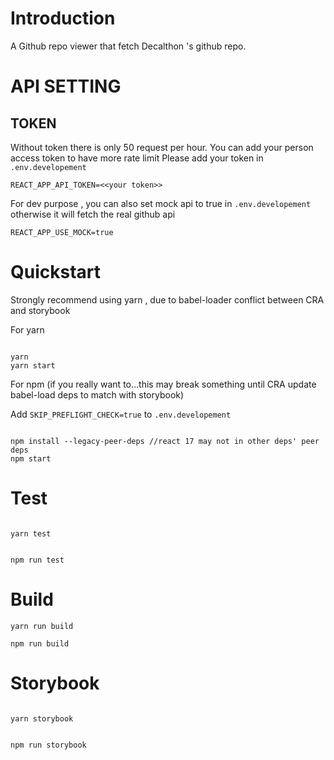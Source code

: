 # Introduction

A Github repo viewer that fetch Decalthon 's github repo.

# API SETTING

## TOKEN

Without token there is only 50 request per hour.
You can add your person access token to have more rate limit
Please add your token in `.env.developement`

```
REACT_APP_API_TOKEN=<<your token>>
```

For dev purpose , you can also set mock api to true in `.env.developement` otherwise it will fetch the real github api

```
REACT_APP_USE_MOCK=true
```

# Quickstart

Strongly recommend using yarn , due to babel-loader conflict between CRA and storybook

For yarn

```

yarn
yarn start

```

For npm (if you really want to...this may break something until CRA update babel-load deps to match with storybook)

Add `SKIP_PREFLIGHT_CHECK=true` to `.env.developement`

```

npm install --legacy-peer-deps //react 17 may not in other deps' peer deps
npm start

```

# Test

```

yarn test

```

```

npm run test

```

# Build

```
yarn run build
```

```
npm run build
```

# Storybook

```

yarn storybook

```

```

npm run storybook

```
